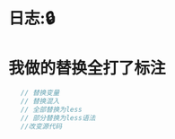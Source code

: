 # 日志::lock:

# 我做的替换全打了标注

```js
   // 替换变量
   // 替换混入
   // 全部替换为less
   // 部分替换为less语法
   //改变源代码
```
